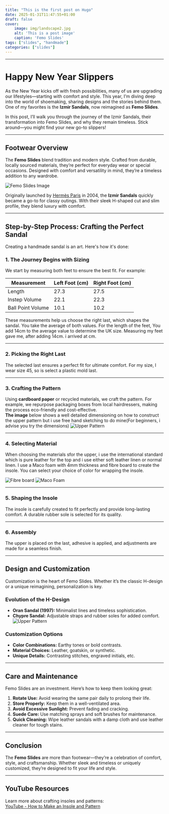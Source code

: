 ```yaml
---
title: "This is the first post on Hugo"
date: 2025-01-31T11:47:55+01:00
draft: false
cover:
    image: img/landscape2.jpg
    alt: 'This is a post image'
    caption: 'Femo Slides'
tags: ["slides", "handmade"]
categories: ["slides"]
---
```


---

# Happy New Year Slippers  

As the New Year kicks off with fresh possibilities, many of us are upgrading our lifestyles—starting with comfort and style. This year, I’m diving deep into the world of shoemaking, sharing designs and the stories behind them. One of my favorites is the **Izmir Sandals**, now reimagined as **Femo Slides**.  

In this post, I’ll walk you through the journey of the Izmir Sandals, their transformation into Femo Slides, and why they remain timeless. Stick around—you might find your new go-to slippers!

---

## Footwear Overview  

The **Femo Slides** blend tradition and modern style. Crafted from durable, locally sourced materials, they’re perfect for everyday wear or special occasions. Designed with comfort and versatility in mind, they’re a timeless addition to any wardrobe.  

![Femo Slides Image](/img/cover.jpg)


Originally launched by [Hermès Paris](https://en.wikipedia.org/wiki/Herm%C3%A8s) in 2004, the **Izmir Sandals** quickly became a go-to for classy outings. With their sleek H-shaped cut and slim profile, they blend luxury with comfort.  


---

## Step-by-Step Process: Crafting the Perfect Sandal  

Creating a handmade sandal is an art. Here's how it's done:


### 1. The Journey Begins with Sizing  
We start by measuring both feet to ensure the best fit. For example:  

| Measurement       | Left Foot (cm) | Right Foot (cm) |
|-------------------|----------------|-----------------|
| Length            | 27.3           | 27.5            |
| Instep Volume     | 22.1           | 22.3            |
| Ball Point Volume | 10.1           | 10.2            |

These measurements help us choose the right last, which shapes the sandal.
You take the average of both values. For the length of the feet, You add 14cm to the average value to determine the UK size. Measuring my feet gave me, after adding 14cm. i arrived at cm.

---

### 2. Picking the Right Last  
The selected last ensures a perfect fit for ultimate comfort.
For my size, I wear size 45, so is select a plastic mold last.

---

### 3. Crafting the Pattern  
Using **cardboard paper** or recycled materials, we craft the pattern. For example, we repurpose packaging boxes from local hairdressers, making the process eco-friendly and cost-effective.  
**The image** below shows a well detailed dimensioning on how to construct the upper pattern but i use free hand sketching to do mine(For beginners, i advise you try the dimensions)
![Upper Pattern](/img/patternadj.jpg)  


---

### 4. Selecting Material  
When choosing the materials sfor the upper, i use the international standard which is pure leather for the top and i use either soft leather linen or normal linen. 
I use a Maco foam with 4mm thickness and fibre board to create the insole. You can select your choice of color for wrapping the insole. 

![Fibre board](/img/fiberboard.jpg)
![Maco Foam](/img/material1.jpg)

---

### 5. Shaping the Insole  
The insole is carefully created to fit perfectly and provide long-lasting comfort. A durable rubber sole is selected for its quality.

---

### 6. Assembly  
The upper is placed on the last, adhesive is applied, and adjustments are made for a seamless finish.

---


## Design and Customization  

Customization is the heart of Femo Slides. Whether it’s the classic H-design or a unique reimagining, personalization is key.  

### Evolution of the H-Design  
- **Oran Sandal (1997):** Minimalist lines and timeless sophistication.  
- **Chypre Sandal:** Adjustable straps and rubber soles for added comfort.  
![Upper Pattern](/img/chypre_sandals.jpg) 
### Customization Options  
- **Color Combinations:** Earthy tones or bold contrasts.  
- **Material Choices:** Leather, goatskin, or synthetic.  
- **Unique Details:** Contrasting stitches, engraved initials, etc.  

---

## Care and Maintenance  

Femo Slides are an investment. Here’s how to keep them looking great:  

1. **Rotate Use:** Avoid wearing the same pair daily to prolong their life.  
2. **Store Properly:** Keep them in a well-ventilated area.  
3. **Avoid Excessive Sunlight:** Prevent fading and cracking.  
4. **Suede Care:** Use matching sprays and soft brushes for maintenance.  
5. **Quick Cleaning:** Wipe leather sandals with a damp cloth and use leather cleaner for tough stains.  



---

## Conclusion  

The **Femo Slides** are more than footwear—they’re a celebration of comfort, style, and craftsmanship. Whether sleek and timeless or uniquely customized, they’re designed to fit your life and style.  

---

## YouTube Resources  

Learn more about crafting insoles and patterns:  
[YouTube - How to Make an Insole and Pattern](https://www.youtube.com/watch?v=example)
